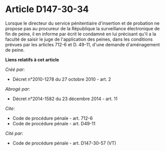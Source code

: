 # Article D147-30-34

Lorsque le directeur du service pénitentiaire d'insertion et de probation ne propose pas au procureur de la République la
surveillance électronique de fin de peine, il en informe par écrit le condamné en lui précisant qu'il a la faculté de saisir
le juge de l'application des peines, dans les conditions prévues par les articles 712-6 et D. 49-11, d'une demande
d'aménagement de peine.

**Liens relatifs à cet article**

_Créé par_:

  - Décret n°2010-1278 du 27 octobre 2010 - art. 2

_Abrogé par_:

  - Décret n°2014-1582 du 23 décembre 2014 - art. 11

_Cite_:

  - Code de procédure pénale - art. 712-6
  - Code de procédure pénale - art. D49-11

_Cité par_:

  - Code de procédure pénale - art. D147-30-57 (VT)
